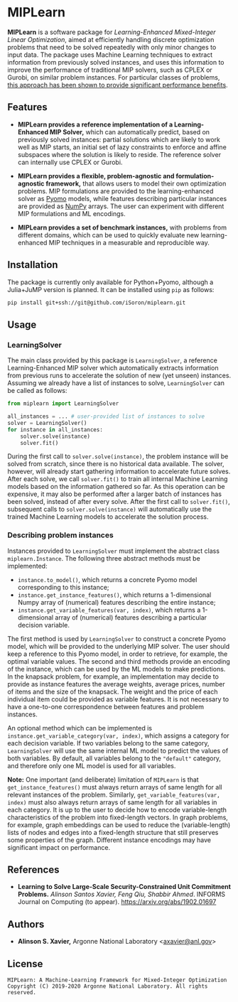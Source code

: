 MIPLearn
========

**MIPLearn** is a software package for *Learning-Enhanced Mixed-Integer Linear Optimization*, aimed at efficiently handling discrete optimization problems that need to be solved repeatedly with only minor changes to input data. The package uses Machine Learning techniques to extract information from previously solved instances, and uses this information to improve the performance of traditional MIP solvers, such as CPLEX or Gurobi, on similar problem instances. For particular classes of problems, [this approach has been shown to provide significant performance benefits](https://arxiv.org/abs/1902.01697).

Features
--------
* **MIPLearn provides a reference implementation of a Learning-Enhanced MIP Solver,** which can automatically predict, based on previously solved instances: partial solutions which are likely to work well as MIP starts, an initial set of lazy constraints to enforce and affine subspaces where the solution is likely to reside. The reference solver can internally use CPLEX or Gurobi.

* **MIPLearn provides a flexible, problem-agnostic and formulation-agnostic framework,** that allows users to model their own optimization problems. MIP formulations are provided to the learning-enhanced solver as [Pyomo](https://www.pyomo.org/) models, while features describing particular instances are provided as [NumPy](https://numpy.org/) arrays. The user can experiment with different MIP formulations and ML encodings.

* **MIPLearn provides a set of benchmark instances,** with problems from different domains, which can be used to quickly evaluate new learning-enhanced MIP techniques in a measurable and reproducible way.

Installation
------------

The package is currently only available for Python+Pyomo, although a Julia+JuMP version is planned. It can be installed using `pip` as follows:

```bash
pip install git+ssh://git@github.com/iSoron/miplearn.git
```

Usage
-----

### LearningSolver

The main class provided by this package is `LearningSolver`, a reference Learning-Enhanced MIP solver which automatically extracts information from previous runs to accelerate the solution of new (yet unseen) instances. Assuming we already have a list of instances to solve, `LearningSolver` can be called as follows:

```python
from miplearn import LearningSolver

all_instances = ... # user-provided list of instances to solve
solver = LearningSolver()
for instance in all_instances:
    solver.solve(instance)
    solver.fit()
```

During the first call to `solver.solve(instance)`, the problem instance will be solved from scratch, since there is no historical data available. The solver, however, will already start gathering information to accelerate future solves. After each solve, we call `solver.fit()` to train all internal Machine Learning models based on the information gathered so far. As this operation can be expensive, it may also be performed after a larger batch of instances has been solved, instead of after every solve. After the first call to `solver.fit()`, subsequent calls to `solver.solve(instance)` will automatically use the trained Machine Learning models to accelerate the solution process.

### Describing problem instances

Instances provided to `LearningSolver` must implement the abstract class `miplearn.Instance`. The following three abstract methods must be implemented:

* `instance.to_model()`, which returns a concrete Pyomo model corresponding to this instance;
* `instance.get_instance_features()`, which returns a 1-dimensional Numpy array of (numerical) features describing the entire instance;
* `instance.get_variable_features(var, index)`, which returns a 1-dimensional array of (numerical) features describing a particular decision variable.


The first method is used by `LearningSolver` to construct a concrete Pyomo model, which will be provided to the underlying MIP solver. The user should keep a reference to this Pyomo model, in order to retrieve, for example, the optimal variable values. The second and third methods provide an encoding of the instance, which can be used by the ML models to make predictions. In the knapsack problem, for example, an implementation may decide to provide as instance features the average weights, average prices, number of items and the size of the knapsack. The weight and the price of each individual item could be provided as variable features. It is not necessary to have a one-to-one correspondence between features and problem instances.

An optional method which can be implemented is `instance.get_variable_category(var, index)`, which assigns a category for each decision variable. If two variables belong to the same category, `LearningSolver` will use the same internal ML model to predict the values of both variables. By default, all variables belong to the `"default"` category, and therefore only one ML model is used for all variables.

**Note:** One important (and deliberate) limitation of `MIPLearn` is that `get_instance_features()` must always return arrays of same length for all relevant instances of the problem. Similarly, `get_variable_features(var, index)` must also always return arrays of same length for all variables in each category. It is up to the user to decide how to encode variable-length characteristics of the problem into fixed-length vectors. In graph problems, for example, graph embeddings can be used to reduce the (variable-length) lists of nodes and edges into a fixed-length structure that still preserves some properties of the graph. Different instance encodings may have significant impact on performance.


References
----------

* **Learning to Solve Large-Scale Security-Constrained Unit Commitment Problems.** *Alinson Santos Xavier, Feng Qiu, Shabbir Ahmed*. INFORMS Journal on Computing (to appear). https://arxiv.org/abs/1902.01697

Authors
-------
* **Alinson S. Xavier,** Argonne National Laboratory <<axavier@anl.gov>>

License
-------

    MIPLearn: A Machine-Learning Framework for Mixed-Integer Optimization
    Copyright (C) 2019-2020 Argonne National Laboratory. All rights reserved.
